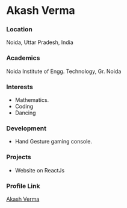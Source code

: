 # Akash Verma

### Location

Noida, Uttar Pradesh, India

### Academics

Noida Institute of Engg. Technology, Gr. Noida

### Interests

- Mathematics.
- Coding
- Dancing

### Development

- Hand Gesture gaming console.

### Projects

- Website on ReactJs

### Profile Link

[Akash Verma](https://github.com/lusifer65)

